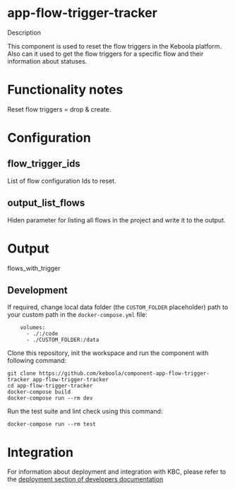 app-flow-trigger-tracker
=============

Description

This component is used to reset the flow triggers in the Keboola platform.
Also can it used to get the flow triggers for a specific flow and their information about statuses.

Functionality notes
===================
Reset flow triggers = drop & create.

Configuration
=============

flow_trigger_ids
-------
List of flow configuration Ids to reset.

output_list_flows
-------
Hiden parameter for listing all flows in the project and write it to the output.

Output
======

flows_with_trigger

Development
-----------

If required, change local data folder (the `CUSTOM_FOLDER` placeholder) path to
your custom path in the `docker-compose.yml` file:

~~~~~~~~~~~~~~~~~~~~~~~~~~~~~~~~~~~~~~~~~~~~~~~~~~~~~~~~~~~~~~~~~~~~~~~~~~~~~~~~
    volumes:
      - ./:/code
      - ./CUSTOM_FOLDER:/data
~~~~~~~~~~~~~~~~~~~~~~~~~~~~~~~~~~~~~~~~~~~~~~~~~~~~~~~~~~~~~~~~~~~~~~~~~~~~~~~~

Clone this repository, init the workspace and run the component with following
command:

~~~~~~~~~~~~~~~~~~~~~~~~~~~~~~~~~~~~~~~~~~~~~~~~~~~~~~~~~~~~~~~~~~~~~~~~~~~~~~~~
git clone https://github.com/keboola/component-app-flow-trigger-tracker app-flow-trigger-tracker
cd app-flow-trigger-tracker
docker-compose build
docker-compose run --rm dev
~~~~~~~~~~~~~~~~~~~~~~~~~~~~~~~~~~~~~~~~~~~~~~~~~~~~~~~~~~~~~~~~~~~~~~~~~~~~~~~~

Run the test suite and lint check using this command:

~~~~~~~~~~~~~~~~~~~~~~~~~~~~~~~~~~~~~~~~~~~~~~~~~~~~~~~~~~~~~~~~~~~~~~~~~~~~~~~~
docker-compose run --rm test
~~~~~~~~~~~~~~~~~~~~~~~~~~~~~~~~~~~~~~~~~~~~~~~~~~~~~~~~~~~~~~~~~~~~~~~~~~~~~~~~

Integration
===========

For information about deployment and integration with KBC, please refer to the
[deployment section of developers
documentation](https://developers.keboola.com/extend/component/deployment/)
